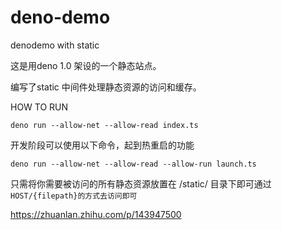 # deno-demo
denodemo with static

这是用deno 1.0 架设的一个静态站点。

编写了static 中间件处理静态资源的访问和缓存。

HOW TO RUN
```
deno run --allow-net --allow-read index.ts
```
开发阶段可以使用以下命令，起到热重启的功能
```shell
deno run --allow-net --allow-read --allow-run launch.ts
```
只需将你需要被访问的所有静态资源放置在 /static/ 目录下即可通过 ```HOST/{filepath}的方式去访问即可```


https://zhuanlan.zhihu.com/p/143947500
